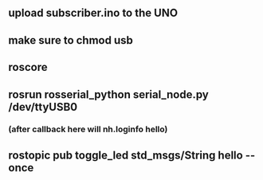 ## upload subscriber.ino to the UNO
## make sure to chmod usb
## roscore
## rosrun rosserial_python serial_node.py /dev/ttyUSB0 
### (after callback here will nh.loginfo hello)
## rostopic pub toggle_led std_msgs/String hello --once 